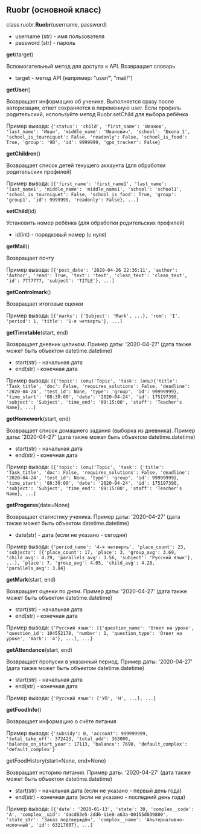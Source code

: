 ## Ruobr (основной класс)
class ruobr.**Ruobr**(username, password)
- username (str) - имя пользователя
- password (str) - пароль

**get**(target)

Вспомогательный метод для доступа к API. Возвращает словарь
- target - метод API (например: "user/", "mail/")

**getUser**()

Возвращает информацию об ученике. Выполняется сразу после авторизации, ответ сохраняется в переменную user. Если профиль родительский, используйте метод Ruobr.setChild для выбора ребёнка

Пример вывода:
```{'status': 'child', 'first_name': 'Иванов', 'last_name': 'Иван', 'middle_name': 'Иванович', 'school': 'Школа 1', 'school_is_tourniquet': False, 'readonly': False, 'school_is_food': True, 'group': '9В', 'id': 9999999, 'gps_tracker': False}```

**getChildren**()

Возвращает список детей текущего аккаунта (для обработки родительских профилей)

Пример вывода:
```[{'first_name': 'first_name1', 'last_name': 'last_name1', 'middle_name': 'middle_name1', 'school': 'school1', 'school_is_tourniquet': False, 'school_is_food': True, 'group': 'group1', 'id': 9999999, 'readonly': False}, ...]```

**setChild**(id)

Установить номер ребёнка (для обработки родительских профилей)
- id(int) - порядковый номер (с нуля)

**getMail**()

Возвращает почту

Пример вывода:
```[{'post_date': '2020-04-26 22:36:11', 'author': 'Author', 'read': True, 'text': 'text', 'clean_text': 'clean_text', 'id': 7777777, 'subject': 'TITLE'}, ...]```

**getControlmark**()

Возвращает итоговые оценки

Пример вывода:
```[{'marks': {'Subject': 'Mark', ...}, 'rom': 'I', 'period': 1, 'title': '1-я четверть'}, ...]```

**getTimetable**(start, end)

Возвращает дневник целиком. Пример даты: '2020-04-27' (дата также может быть объектом datetime.datetime)
- start(str) - начальная дата
- end(str) - конечная дата

Пример вывода:
```[{'topic': (опц)'Topic', 'task': (опц){'title': 'Task_title', 'doc': False, 'requires_solutions': False, 'deadline': '2020-04-24', 'test_id': None, 'type': 'group', 'id': 99999999}, 'time_start': '08:30:00', 'date': '2020-04-24', 'id': 175197390, 'subject': 'Subject', 'time_end': '09:15:00', 'staff': 'Teacher's Name}, ...]```

**getHomework**(start, end)

Возвращает список домашнего задания (выборка из дневника). Пример даты: '2020-04-27' (дата также может быть объектом datetime.datetime)
- start(str) - начальная дата
- end(str) - конечная дата

Пример вывода:
```[{'topic': (опц)'Topic', 'task': {'title': 'Task_title', 'doc': False, 'requires_solutions': False, 'deadline': '2020-04-24', 'test_id': None, 'type': 'group', 'id': 99999999}, 'time_start': '08:30:00', 'date': '2020-04-24', 'id': 175197390, 'subject': 'Subject', 'time_end': '09:15:00', 'staff': 'Teacher's Name}, ...]```

**getProgerss**(date=None)

Возвращает статистику ученика. Пример даты: '2020-04-27' (дата также может быть объектом datetime.datetime)
- date(str) - дата (если не указано - сегодня)

Пример вывода:
```{'period_name': '4-я четверть', 'place_count': 23, 'subjects': [{'place_count': 17, 'place': 3, 'group_avg': 3.69, 'child_avg': 4.29, 'parallels_avg': 3.56, 'subject': 'Русский язык'}, ...], 'place': 7, 'group_avg': 4.05, 'child_avg': 4.28, 'parallels_avg': 3.84}```

**getMark**(start, end)

Возвращает оценки по дням. Пример даты: '2020-04-27' (дата также может быть объектом datetime.datetime)
- start(str) - начальная дата
- end(str) - конечная дата

Пример вывода:
```{'Русский язык': [{'question_name': 'Ответ на уроке', 'question_id': 104552170, 'number': 1, 'question_type': 'Ответ на уроке', 'mark': '4'}, ...], ...}```

**getAttendance**(start, end)

Возвращает пропуски в указанный период. Пример даты: '2020-04-27' (дата также может быть объектом datetime.datetime)
- start(str) - начальная дата
- end(str) - конечная дата

Пример вывода:
```{'Русский язык': ['УП', 'Н', ...], ...}```

**getFoodInfo**()

Возвращает информацию о счёте питания

Пример вывода:
```{'subsidy': 0, 'account': 999999999, 'total_take_off': 372423, 'total_add': 363000, 'balance_on_start_year': 17113, 'balance': 7690, 'default_complex': 'default_complex'}```

getFoodHistory(start=None, end=None)

Возвращает историю питания. Пример даты: '2020-04-27' (дата также может быть объектом datetime.datetime)
- start(str) - начальная дата (если не указано - первый день года)
- end(str) - конечная дата (если не указано - последний день года)

Пример вывода:
```[{'date': '2020-01-13', 'state': 30, 'complex__code': 'А', 'complex__uid': 'dacd83e5-2dd6-11e8-a63a-00155d039800', 'state_str': 'Заказ подтверждён', 'complex__name': 'Альтернативно-молочный', 'id': 63217607}, ...]```
